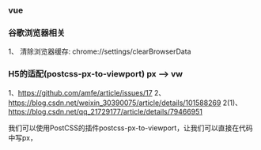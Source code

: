  ### vue

### 谷歌浏览器相关
1、 清除浏览器缓存: chrome://settings/clearBrowserData


### H5的适配(postcss-px-to-viewport) px --> vw
1、https://github.com/amfe/article/issues/17
2、https://blog.csdn.net/weixin_30390075/article/details/101588269
2(1)、https://blog.csdn.net/qq_21729177/article/details/79466951

我们可以使用PostCSS的插件postcss-px-to-viewport，让我们可以直接在代码中写px，


